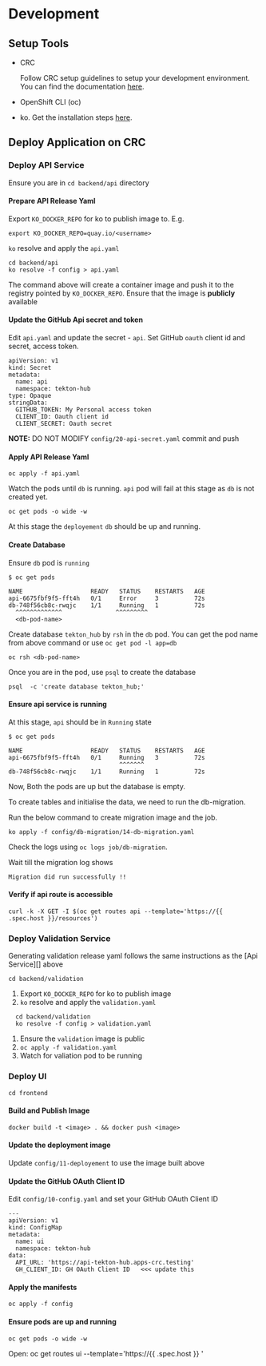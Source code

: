 # Development

## Setup Tools

- CRC

  Follow CRC setup guidelines to setup your development environment. You can find the documentation [here](https://cloud.redhat.com/openshift/install/crc/installer-provisioned).

- OpenShift CLI (oc)

-  ko. Get the installation steps [here](https://github.com/google/ko).

## Deploy Application on CRC


### Deploy API Service

Ensure you are in  `cd backend/api` directory

#### Prepare API Release Yaml
Export `KO_DOCKER_REPO` for ko to publish image to. E.g.

```
export KO_DOCKER_REPO=quay.io/<username>
```

`ko` resolve and apply the `api.yaml`

```
cd backend/api
ko resolve -f config > api.yaml
```

The command above will create a container image and push it to the registry
pointed by `KO_DOCKER_REPO`. Ensure that the image is **publicly** available

#### Update the GitHub Api secret and token

Edit `api.yaml` and update the secret - `api`. Set GitHub `oauth` client id and
secret, access token.

```
apiVersion: v1
kind: Secret
metadata:
  name: api
  namespace: tekton-hub
type: Opaque
stringData:
  GITHUB_TOKEN: My Personal access token
  CLIENT_ID: Oauth client id
  CLIENT_SECRET: Oauth secret
```

**NOTE:** DO NOT MODIFY `config/20-api-secret.yaml` commit and push


#### Apply API Release Yaml

```
oc apply -f api.yaml
```

Watch the pods until `db` is running. `api` pod will fail at this stage as
`db` is not created yet.

```
oc get pods -o wide -w
```

At this stage the `deployement` `db` should be up and running.

#### Create Database

Ensure `db` pod is `running`

```
$ oc get pods

NAME                   READY   STATUS    RESTARTS   AGE
api-6675fbf9f5-fft4h   0/1     Error     3          72s
db-748f56cb8c-rwqjc    1/1     Running   1          72s
  ^^^^^^^^^^^^^               ^^^^^^^^^
  <db-pod-name>
```

Create database `tekton_hub` by `rsh` in the `db` pod.  You can get the pod name from above command or use `oc get pod -l app=db`

```
oc rsh <db-pod-name>
```

Once you are in the pod, use `psql` to create the database

```
psql  -c 'create database tekton_hub;'
```

#### Ensure api service is running

At this stage, `api` should be in `Running` state

```
$ oc get pods

NAME                   READY   STATUS    RESTARTS   AGE
api-6675fbf9f5-fft4h   0/1     Running   3          72s
                               ^^^^^^^
db-748f56cb8c-rwqjc    1/1     Running   1          72s

```

Now, Both the pods are up but the database is empty.

To create tables and initialise the data, we need to run the db-migration.

Run the below command to create migration image and the job.

```
ko apply -f config/db-migration/14-db-migration.yaml
```

Check the logs using ` oc logs job/db-migration `.

Wait till the migration log shows
```
Migration did run successfully !!
```

#### Verify if api route is accessible

```
curl -k -X GET -I $(oc get routes api --template='https://{{ .spec.host }}/resources')
```

### Deploy Validation Service

Generating validation release yaml follows the same instructions as the [Api
Service][] above


```
cd backend/validation
```

1. Export `KO_DOCKER_REPO` for ko to publish image
1. `ko` resolve and apply the `validation.yaml`
  ```
    cd backend/validation
    ko resolve -f config > validation.yaml
  ```
1. Ensure the `validation` image is public
1. `oc apply -f validation.yaml`
1. Watch for valiation pod to be running


### Deploy UI

```
cd frontend
```

#### Build and Publish Image

```
docker build -t <image> . && docker push <image>
```
#### Update the deployment image

Update `config/11-deployement` to use the image built above

#### Update the GitHub OAuth Client ID

Edit `config/10-config.yaml` and set your GitHub OAuth Client ID

```
---
apiVersion: v1
kind: ConfigMap
metadata:
  name: ui
  namespace: tekton-hub
data:
  API_URL: 'https://api-tekton-hub.apps-crc.testing'
  GH_CLIENT_ID: GH OAuth Client ID   <<< update this
```

#### Apply the manifests

```
oc apply -f config
```

#### Ensure pods are up and running

```
oc get pods -o wide -w
```

Open: oc get routes ui --template='https://{{ .spec.host }} '
